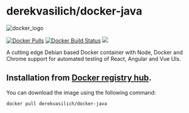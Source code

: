 derekvasilich/docker-java
=========================

![docker_logo](https://raw.githubusercontent.com/derekvasilich/docker-lamp/master/docker_139x115.png)

[![Docker Pulls](https://img.shields.io/docker/pulls/derekvasilich/lamp.svg?style=plastic)](https://hub.docker.com/r/derekvasilich/docker-java/)
[![Docker Build Status](https://img.shields.io/docker/build/derekvasilich/lamp.svg?style=plastic)](https://hub.docker.com/r/derekvasilich/docker-java/builds/)
[![](https://images.microbadger.com/badges/image/derekvasilich/lamp.svg)](https://microbadger.com/images/derekvasilich/docker-java "derekvasilich/docker-java")

A cutting edge Debian based Docker container with Node, Docker and Chrome support for automated testing of React, Angular and Vue UIs.

Installation from [Docker registry hub](https://registry.hub.docker.com/r/derekvasilich/docker-java/).
----

You can download the image using the following command:

```bash
docker pull derekvasilich/docker-java
```

